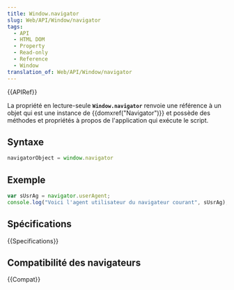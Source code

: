 ```yaml
---
title: Window.navigator
slug: Web/API/Window/navigator
tags:
  - API
  - HTML DOM
  - Property
  - Read-only
  - Reference
  - Window
translation_of: Web/API/Window/navigator
---
```


{{APIRef}}

La propriété en lecture-seule **`Window.navigator`** renvoie une référence à un objet qui est une instance de {{domxref("Navigator")}} et possède des méthodes et propriétés à propos de l'application qui exécute le script.

## Syntaxe

```js
navigatorObject = window.navigator
```

## Exemple

```js
var sUsrAg = navigator.userAgent;
console.log("Voici l'agent utilisateur du navigateur courant", sUsrAg);
```

## Spécifications

{{Specifications}}

## Compatibilité des navigateurs

{{Compat}}
